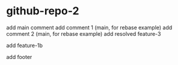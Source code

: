 # github-repo-2

add main comment
add comment 1 (main, for rebase example)
add comment 2 (main, for rebase example)
add resolved feature-3

add feature-1b

add footer
